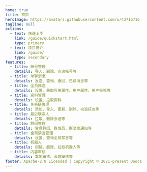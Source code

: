 ```yaml
---
home: true
title: 首页
heroImage: https://avatars.githubusercontent.com/u/43716716
tagline: null
actions:
  - text: 快速上手
    link: /guide/quickstart.html
    type: primary
  - text: 项目简介
    link: /guide/
    type: secondary
features:
  - title: 帐号管理
    details: 导入、删除、查询帐号等
  - title: 单聊消息
    details: 发送、查询、撤回、已读消息等
  - title: 全员推送
    details: 设置、获取应用属性、用户属性、用户标签等
  - title: 资料管理
    details: 设置、拉取资料
  - title: 关系链管理
    details: 添加、导入、更新、删除、校验好友等
  - title: 最近联系人
    details: 拉取、删除会话等
  - title: 群组管理
    details: 管理群组、群成员、群消息通知等
  - title: 全局禁言管理
    details: 设置、查询全局禁言等
  - title: 机器人
    details: 创建、删除、拉取机器人等
  - title: 内容审核
    details: 本地审核、云端审核等
footer: Apache-2.0 Licensed | Copyright © 2021-present Doocs
---
```

